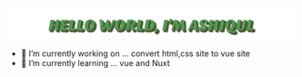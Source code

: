 <!-- https://github.com/ashiqul33/ashiqul33/blob/main/Hello%20world%2C%20I'm%20Ashiqul.png -->

[![160744959694494596](https://github.com/ashiqul33/ashiqul33/blob/main/greating.svg)](https://github.com/ashiqul33?tab=repositories)

<!-- **ashiqul33/ashiqul33** is a ✨ _special_ ✨ repository because its `README.md` (this file) appears on your GitHub profile.

Here are some ideas to get you started: -->

-   🔭 I’m currently working on ... convert html,css site to vue site
-   🌱 I’m currently learning ... vue and Nuxt
<!-- -   👯 I’m looking to collaborate on ...
-   🤔 I’m looking for help with ...
-   💬 Ask me about ...
-   📫 How to reach me: ...
-   😄 Pronouns: ...
-   ⚡ Fun fact: ... -->

